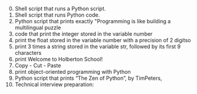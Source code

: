 0. Shell script that runs a Python script.
1. Shell script that runs Python code.
2. Python script that prints exactly "Programming is like building a multilingual puzzle
3. code that print the integer stored in the variable number
4. print the float stored in the variable number with a precision of 2 digitso
5. print 3 times a string stored in the variable str, followed by its first 9 characters
6.  print Welcome to Holberton School!
7. Copy - Cut - Paste
8. print object-oriented programming with Python
9. Python script that prints “The Zen of Python”, by TimPeters,
10. Technical interview preparation:
